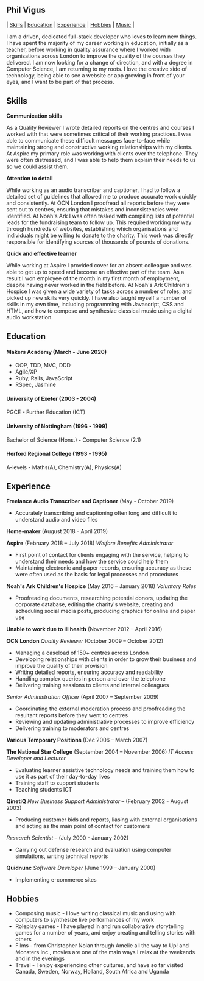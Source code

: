 ## Phil Vigus

| [Skills](#Skills) | [Education](#Education) | [Experience](#Experience) | [Hobbies](#Hobbies) | [Music](https://soundcloud.com/philvigus) |

I am a driven, dedicated full-stack developer who loves to learn new things. I have spent the majority of my career working in education, initially as a teacher, before working in quality assurance where I worked with organisations across London to improve the quality of the courses they delivered. I am now looking for a change of direction, and with a degree in Computer Science, I am returning to my roots. I love the creative side of technology, being able to see a website or app growing in front of your eyes, and I want to be part of that process.

## Skills

**Communication skills**

As a Quality Reviewer I wrote detailed reports on the centres and courses I worked with that were sometimes critical of their working practices. I was able to communicate these difficult messages face-to-face while maintaining strong and constructive working relationships with my clients. At Aspire my primary role was working with clients over the telephone. They were often distressed, and I was able to help them explain their needs to us so we could assist them.

**Attention to detail**

While working as an audio transcriber and captioner, I had to follow a detailed set of guidelines that allowed me to produce accurate work quickly and consistently. At OCN London I proofread all reports before they were sent out to centres, ensuring that mistakes and inconsistencies were identified. At Noah's Ark I was often tasked with compiling lists of potential leads for the fundraising team to follow up. This required working my way through hundreds of websites, establishing which organisations and individuals might be willing to donate to the charity. This work was directly responsible for identifying sources of thousands of pounds of donations.

**Quick and effective learner**

 While working at Aspire I provided cover for an absent colleague and was able to get up to speed and become an effective part of the team. As a result I won employee of the month in my first month of employment, despite having never worked in the field before. At Noah's Ark Children's Hospice I was given a wide variety of tasks across a number of roles, and picked up new skills very quickly. I have also taught myself a number of skills in my own time, including programming with Javascript, CSS and HTML, and how to compose and synthesize classical music using a digital audio workstation.

## Education

#### Makers Academy (March - June 2020)

- OOP, TDD, MVC, DDD
- Agile/XP
- Ruby, Rails, JavaScript
- RSpec, Jasmine

#### University of Exeter (2003 - 2004)

PGCE  - Further Education (ICT)

#### University of Nottingham (1996 - 1999)

Bachelor of Science (Hons.) - Computer Science (2.1)

#### Herford Regional College (1993 - 1995)

A-levels - Maths(A), Chemistry(A), Physics(A)

## Experience

**Freelance Audio Transcriber and Captioner** (May - October 2019) 

- Accurately transcribing and captioning often long and difficult to understand audio and video files

**Home-maker** (August 2018 - April 2019)

**Aspire** (February 2018 – July 2018)
*Welfare Benefits Administrator*

- First point of contact for clients engaging with the service, helping to understand their needs and how the service could help them
- Maintaining electronic and paper records, ensuring accuracy as these were often used as the basis for legal processes and procedures

**Noah's Ark Children's Hospice** (May 2016 – January 2018)
*Voluntary Roles*

- Proofreading documents, researching potential donors, updating the corporate database, editing the charity's website, creating and scheduling social media posts, producing graphics for online and paper use

**Unable to work due to ill health** (November 2012 – April 2016)

**OCN London**
*Quality Reviewer* (October 2009 – October 2012)

- Managing a caseload of 150+ centres across London
- Developing relationships with clients in order to grow their business and improve the quality of their provision
- Writing detailed reports, ensuring accuracy and readability
- Handling complex queries in person and over the telephone
- Delivering training sessions to clients and internal colleagues

*Senior Administration Officer* (April 2007 – September 2009)

- Coordinating the external moderation process and proofreading the resultant reports before they went to centres
- Reviewing and updating administrative processes to improve efficiency
- Delivering training to moderators and centres

**Various Temporary Positions** (Dec 2006 – March 2007)

**The National Star College** (September 2004 – November 2006)
*IT Access Developer and Lecturer*

- Evaluating learner assistive technology needs and training them how to use it as part of their day-to-day lives
- Training staff to support students
- Teaching students ICT

**QinetiQ**
*New Business Support Administrator* – (February 2002 - August 2003)

- Producing customer bids and reports, liasing with external organisations and acting as the main point of contact for customers

*Research Scientist* – (July 2000 - January 2002)

- Carrying out defense research and evaluation using computer simulations, writing technical reports

**Quidnunc**
*Software Developer* (June 1999 – January 2000)

- Implementing e-commerce sites

## Hobbies

- Composing music - I love writing classical music and using with computers to synthesize live performances of my work
- Roleplay games - I have played in and run collaborative storytelling games for a number of years, and enjoy creating and telling stories with others
- Films - from Christopher Nolan through Amelie all the way to Up! and Monsters Inc., movies are one of the main ways I relax at the weekends and in the evenings
- Travel - I enjoy experiencing other cultures, and have so far visited Canada, Sweden, Norway, Holland, South Africa and Uganda

